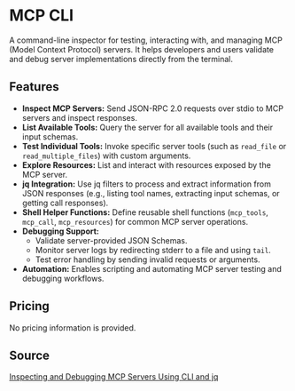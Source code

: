 # MCP CLI

A command-line inspector for testing, interacting with, and managing MCP (Model Context Protocol) servers. It helps developers and users validate and debug server implementations directly from the terminal.

## Features
- **Inspect MCP Servers:** Send JSON-RPC 2.0 requests over stdio to MCP servers and inspect responses.
- **List Available Tools:** Query the server for all available tools and their input schemas.
- **Test Individual Tools:** Invoke specific server tools (such as `read_file` or `read_multiple_files`) with custom arguments.
- **Explore Resources:** List and interact with resources exposed by the MCP server.
- **jq Integration:** Use jq filters to process and extract information from JSON responses (e.g., listing tool names, extracting input schemas, or getting call responses).
- **Shell Helper Functions:** Define reusable shell functions (`mcp_tools`, `mcp_call`, `mcp_resources`) for common MCP server operations.
- **Debugging Support:**
  - Validate server-provided JSON Schemas.
  - Monitor server logs by redirecting stderr to a file and using `tail`.
  - Test error handling by sending invalid requests or arguments.
- **Automation:** Enables scripting and automating MCP server testing and debugging workflows.

## Pricing
No pricing information is provided.

## Source
[Inspecting and Debugging MCP Servers Using CLI and jq](https://blog.fka.dev/blog/2025-03-25-inspecting-mcp-servers-using-cli/)

